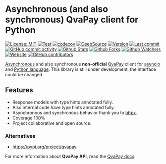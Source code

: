 # Asynchronous (and also synchronous) QvaPay client for Python

[![License: MIT](https://img.shields.io/badge/License-MIT-green.svg)](https://opensource.org/licenses/MIT)
[![Test](https://github.com/leynier/aioqvapay/workflows/CI/badge.svg)](https://github.com/leynier/aioqvapay/actions?query=workflow%3ACI)
[![codecov](https://codecov.io/gh/leynier/aioqvapay/branch/main/graph/badge.svg?token=Z1MEEL3EAB)](https://codecov.io/gh/leynier/aioqvapay)
[![DeepSource](https://deepsource.io/gh/leynier/aioqvapay.svg/?label=active+issues)](https://deepsource.io/gh/leynier/aioqvapay/?ref=repository-badge)
[![Version](https://img.shields.io/pypi/v/aioqvapay?color=%2334D058&label=Version)](https://pypi.org/project/aioqvapay)
[![Last commit](https://img.shields.io/github/last-commit/leynier/aioqvapay.svg?style=flat)](https://github.com/leynier/aioqvapay/commits)
[![GitHub commit activity](https://img.shields.io/github/commit-activity/m/leynier/aioqvapay)](https://github.com/leynier/aioqvapay/commits)
[![Github Stars](https://img.shields.io/github/stars/leynier/aioqvapay?style=flat&logo=github)](https://github.com/leynier/aioqvapay/stargazers)
[![Github Forks](https://img.shields.io/github/forks/leynier/aioqvapay?style=flat&logo=github)](https://github.com/leynier/aioqvapay/network/members)
[![Github Watchers](https://img.shields.io/github/watchers/leynier/aioqvapay?style=flat&logo=github)](https://github.com/leynier/aioqvapay)
[![Website](https://img.shields.io/website?up_message=online&url=https%3A%2F%2Fleynier.github.io/aioqvapay)](https://leynier.github.io/aioqvapay)
[![GitHub contributors](https://img.shields.io/github/contributors/leynier/aioqvapay)](https://github.com/leynier/aioqvapay/graphs/contributors)

[Asynchronous](https://docs.python.org/3/library/asyncio-task.html) and also synchronous **non-official** [QvaPay](https://qvapay.com) client for [asyncio](https://docs.python.org/3/library/asyncio.html) and [Python language](https://www.python.org). This library is still under development, the interface could be changed

## Features

* Response models with type hints annotated fully.
* Also internal code have type hints annotated fully.
* Asynchronous and synchronous behavior thank you to [httpx](https://www.python-httpx.org).
* Coverage 100%
* Project collaborative and open source.

### Alternatives

* <https://pypi.org/project/qvapay>

For more information about **QvaPay API**, read the [QvaPay docs](https://qvapay.com/docs).
